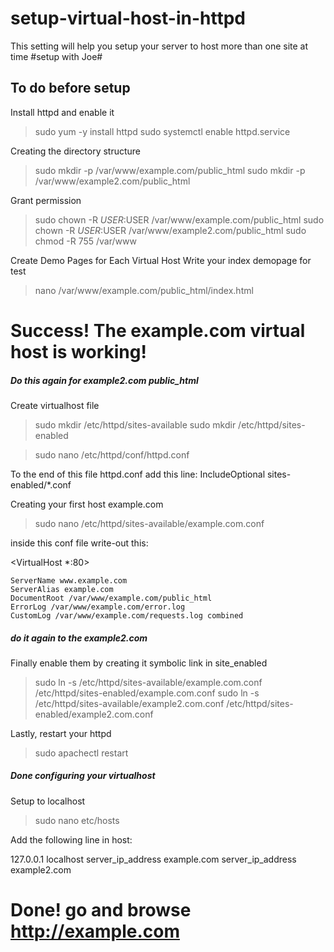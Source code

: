 # setup-virtual-host-in-httpd
This setting will help you setup your server to host more than one site at time #setup with Joe#

## To do before setup
Install httpd and enable it
> sudo yum -y install httpd
> sudo systemctl enable httpd.service

Creating the directory structure
> sudo mkdir -p /var/www/example.com/public_html
> sudo mkdir -p /var/www/example2.com/public_html

Grant permission
> sudo chown -R $USER:$USER /var/www/example.com/public_html
> sudo chown -R $USER:$USER /var/www/example2.com/public_html
> sudo chmod -R 755 /var/www

Create Demo Pages for Each Virtual Host
Write your index demopage for test
> nano /var/www/example.com/public_html/index.html

<html>
  <head>
    <title>Welcome to Example.com!</title>
  </head>
  <body>
    <h1>Success! The example.com virtual host is working!</h1>
  </body>
</html>

##### Do this again for example2.com public_html

Create virtualhost file
> sudo mkdir /etc/httpd/sites-available
> sudo mkdir /etc/httpd/sites-enabled

> sudo nano /etc/httpd/conf/httpd.conf

To the end of this file httpd.conf add this line: IncludeOptional sites-enabled/*.conf

Creating your first host example.com
> sudo nano /etc/httpd/sites-available/example.com.conf

inside this conf file write-out this: 

<VirtualHost *:80>

    ServerName www.example.com
    ServerAlias example.com
    DocumentRoot /var/www/example.com/public_html
    ErrorLog /var/www/example.com/error.log
    CustomLog /var/www/example.com/requests.log combined
</VirtualHost>

##### do it again to the example2.com

Finally enable them by creating it symbolic link in site_enabled
> sudo ln -s /etc/httpd/sites-available/example.com.conf /etc/httpd/sites-enabled/example.com.conf
> sudo ln -s /etc/httpd/sites-available/example2.com.conf /etc/httpd/sites-enabled/example2.com.conf

Lastly, restart your httpd
> sudo apachectl restart

##### Done configuring your virtualhost

Setup to localhost

> sudo nano etc/hosts

Add the following line in host:

127.0.0.1   localhost
server_ip_address example.com
server_ip_address example2.com

# Done! go and browse http://example.com
